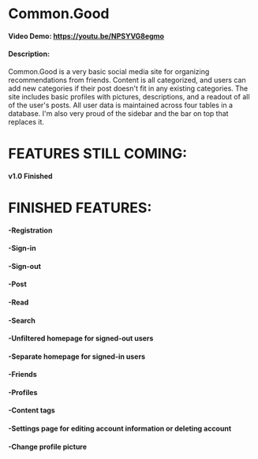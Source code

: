 # Common.Good
#### Video Demo: https://youtu.be/NPSYVG8egmo
#### Description:
Common.Good is a very basic social media site for organizing recommendations from friends. Content is all categorized, and users can add new categories if their post doesn't fit in any existing categories. The site includes basic profiles with pictures, descriptions, and a readout of all of the user's posts. All user data is maintained across four tables in a database. I'm also very proud of the sidebar and the bar on top that replaces it. 

# FEATURES STILL COMING:
#### v1.0 Finished

# FINISHED FEATURES:
#### -Registration
#### -Sign-in
#### -Sign-out
#### -Post
#### -Read
#### -Search
#### -Unfiltered homepage for signed-out users
#### -Separate homepage for signed-in users
#### -Friends
#### -Profiles
#### -Content tags
#### -Settings page for editing account information or deleting account
#### -Change profile picture